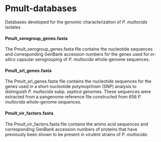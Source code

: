 # Pmult-databases
Databases developed for the genomic characterization of *P. multocida* isolates


#### Pmult_serogroup_genes.fasta
The Pmult_serogroup_genes.fasta file contains the nucleotide sequences and corresponding GenBank accession numbers for the genes used for *in-silico* capsular serogrouping of *P. multocida* whole-genome sequences.

#### Pmult_srl_genes.fasta
The Pmult_srl_genes.fasta file contains the nucleotide sequences for the genes used in a short nucleotide polymoprhism (SNP) analysis to distinguish *P. multocida* subp. *septica* genomes. These sequences were extracted from a pangenome reference file constructed from 656 *P. multocida* whole-genome sequences.

#### Pmult_vir_factors.fasta
The Pmult_vir_factors.fasta file contains the amino acid sequences and corresponding GenBank accession numbers of proteins that have previously been shown to be present in virulent strains of *P. multocida*. 
